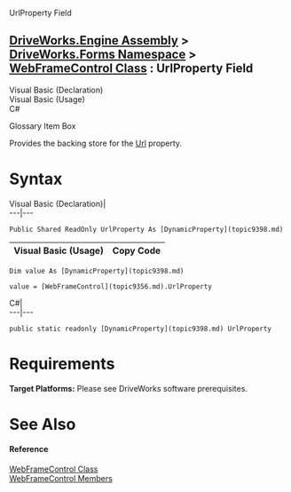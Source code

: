 UrlProperty Field   
  
[DriveWorks.Engine Assembly](topic2156.md) > [DriveWorks.Forms Namespace](topic7266.md) > [WebFrameControl Class](topic9356.md) : UrlProperty Field  
---  
  
Visual Basic (Declaration)    
Visual Basic (Usage)    
C# 

Glossary Item Box

Provides the backing store for the [Url](topic9363.md) property. 

# Syntax

Visual Basic (Declaration)|   
---|---  
      
    
    Public Shared ReadOnly UrlProperty As [DynamicProperty](topic9398.md)  
  
Visual Basic (Usage)| Copy Code  
---|---  
      
    
    Dim value As [DynamicProperty](topic9398.md)
     
    value = [WebFrameControl](topic9356.md).UrlProperty  
  
C#|   
---|---  
      
    
    public static readonly [DynamicProperty](topic9398.md) UrlProperty  
  
# Requirements

**Target Platforms:** Please see DriveWorks software prerequisites.

# See Also

#### Reference

[WebFrameControl Class](topic9356.md)   
[WebFrameControl Members](topic9357.md)


